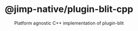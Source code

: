 <div align="center">
  <h1>@jimp-native/plugin-blit-cpp</h1>
  <p>Platform agnostic C++ implementation of plugin-blit</p>
</div>
